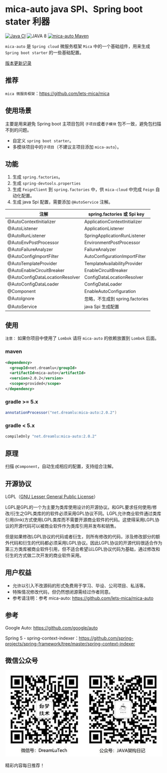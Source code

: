 # mica-auto java SPI、Spring boot stater 利器
[![Java CI](https://github.com/lets-mica/mica-auto/workflows/Java%20CI/badge.svg)](https://github.com/lets-mica/mica-auto/actions)
![JAVA 8](https://img.shields.io/badge/JDK-1.8+-brightgreen.svg)
[![mica-auto Maven](https://img.shields.io/maven-central/v/net.dreamlu/mica-auto.svg?style=flat-square)](https://mvnrepository.com/artifact/net.dreamlu/mica-auto)

`mica-auto` 是 `Spring cloud` 微服务框架 `Mica` 中的一个基础组件，用来生成 `Spring boot starter` 的一些基础配置。 

[版本更新记录](CHANGELOG.md)

## 推荐
`mica 微服务框架`：https://github.com/lets-mica/mica

## 使用场景
主要是用来避免 Spring boot 主项目包同 `子项目`或者`子模块` 包不一致，避免包扫描不到的问题。 

- 自定义 `spring boot starter`。
- 多模块项目中的`子项目`（不建议主项目添加 `mica-auto`）。

## 功能
1. 生成 `spring.factories`。
2. 生成 `spring-devtools.properties`
3. 生成 `FeignClient` 到 `spring.factories` 中，供 `mica-cloud` 中完成 `Feign` 自动化配置。
4. 生成 java Spi 配置，需要添加 `@AutoService` 注解。

| 注解                            | spring.factories 或 Spi key     |
| ------------------------------- | ------------------------------- |
| @AutoContextInitializer         | ApplicationContextInitializer   |
| @AutoListener                   | ApplicationListener             |
| @AutoRunListener                | SpringApplicationRunListener    |
| @AutoEnvPostProcessor           | EnvironmentPostProcessor        |
| @AutoFailureAnalyzer            | FailureAnalyzer                 |
| @AutoConfigImportFilter         | AutoConfigurationImportFilter   |
| @AutoTemplateProvider           | TemplateAvailabilityProvider    |
| @AutoEnableCircuitBreaker       | EnableCircuitBreaker            |
| @AutoConfigDataLocationResolver | ConfigDataLocationResolver      |
| @AutoConfigDataLoader           | ConfigDataLoader                |
| @Component                      | EnableAutoConfiguration         |
| @AutoIgnore                     | 忽略，不生成到 spring.factories |
| @AutoService                    | java Spi 生成配置               |

## 使用
`注意：` 如果你项目中使用了 `Lombok` 请将 `mica-auto` 的依赖放置到 `Lombok` 后面。

### maven
```xml
<dependency>
  <groupId>net.dreamlu</groupId>
  <artifactId>mica-auto</artifactId>
  <version>2.0.2</version>
  <scope>provided</scope>
</dependency>
```

### gradle >= 5.x
```groovy
annotationProcessor("net.dreamlu:mica-auto:2.0.2")
```

### gradle < 5.x
```groovy
compileOnly "net.dreamlu:mica-auto:2.0.2"
```

## 原理
扫描 `@Component`，自动生成相应的配置，支持组合注解。

## 开源协议
LGPL（[GNU Lesser General Public License](http://www.gnu.org/licenses/lgpl.html)）

LGPL是GPL的一个为主要为类库使用设计的开源协议。和GPL要求任何使用/修改/衍生之GPL类库的的软件必须采用GPL协议不同。LGPL允许商业软件通过类库引用(link)方式使用LGPL类库而不需要开源商业软件的代码。这使得采用LGPL协议的开源代码可以被商业软件作为类库引用并发布和销售。

但是如果修改LGPL协议的代码或者衍生，则所有修改的代码，涉及修改部分的额外代码和衍生的代码都必须采用LGPL协议。因此LGPL协议的开源代码很适合作为第三方类库被商业软件引用，但不适合希望以LGPL协议代码为基础，通过修改和衍生的方式做二次开发的商业软件采用。

## 用户权益
* 允许以引入不改源码的形式免费用于学习、毕设、公司项目、私活等。
* 特殊情况修改代码，但仍然想闭源需经过作者同意。
* 参考请注明：参考 mica-auto: https://github.com/lets-mica/mica-auto

## 参考
Google Auto: https://github.com/google/auto

Spring 5 - spring-context-indexer：https://github.com/spring-projects/spring-framework/tree/master/spring-context-indexer

## 微信公众号

![如梦技术](docs/dreamlu-weixin.jpg)

精彩内容每日推荐！
